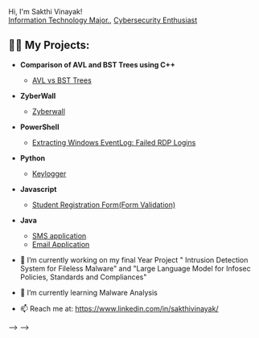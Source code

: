 Hi, I'm Sakthi Vinayak! <br/><a href="https://github.com/sooah0107">Information Technology Major.</a>, <a href="https://www.linkedin.com/in/sakthivinayak/">Cybersecurity Enthusiast</a>

<h2>👨‍💻 My Projects:</h2>

- <b> Comparison of AVL and BST Trees using C++ </b>
  - [AVL vs BST Trees](https://github.com/sooah0107/AVL-vs-BST-Trees)
- <b>ZyberWall </b>
  - [Zyberwall](https://github.com/sooah0107/Zyber-Wall) 
- <b>PowerShell</b>
  - [Extracting Windows EventLog: Failed RDP Logins](https://github.com/sooah0107/Windows-Event-Log-Extractor)
- <b>Python</b>
  - [Keylogger](https://github.com/sooah0107/LABURL)
- <b>Javascript</b>
  - [Student Registration Form(Form Validation)](https://github.com/sooah0107/Student-Registration-Form-Form-Val
)
- <b>Java</b>
  - [SMS application](https://github.com/sooah0107/SMS-Application)
  - [Email Application](https://github.com/sooah0107/Email-Application)

- 🔭 I’m currently working on my final Year Project " Intrusion Detection System for Fileless Malware" and "Large Language Model for Infosec Policies, Standards and Compliances"
- 🌱 I’m currently learning Malware Analysis 
- 📫 Reach me at: https://www.linkedin.com/in/sakthivinayak/
  
-->
-->
